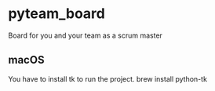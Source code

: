 # pyteam_board
Board for you and your team as a scrum master


## macOS
You have to install tk to run the project. 
brew install python-tk